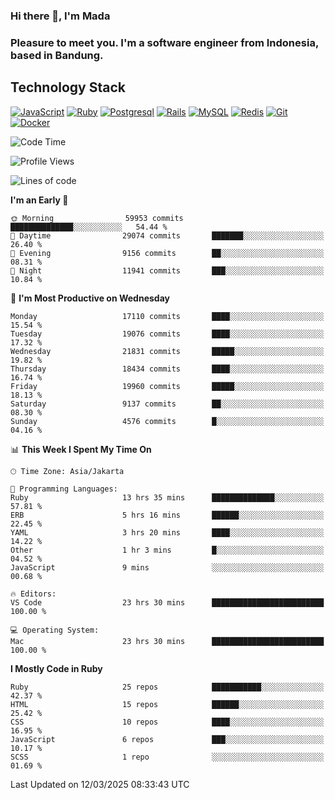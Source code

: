 ### Hi there 👋, I'm Mada
### Pleasure to meet you. I'm a software engineer from Indonesia, based in Bandung.

## Technology Stack

[![JavaScript](https://img.shields.io/badge/-JavaScript-%23F7DF1C?style=flat-square&logo=javascript&logoColor=000000&labelColor=%23F7DF1C&color=%23FFCE5A)](https://www.javascript.com/)
[![Ruby](https://img.shields.io/badge/Ruby-CC342D?style=flat-square&logo=ruby&logoColor=white)](https://www.ruby-lang.org/en/)
[![Postgresql](https://img.shields.io/badge/PostgreSQL-316192?style=flat-square&logo=postgresql&logoColor=ffffff)](https://www.postgresql.org/)
[![Rails](https://img.shields.io/badge/Ruby_on_Rails-CC0000?style=flat-square&logo=ruby-on-rails&logoColor=white)](https://rubyonrails.org/)
[![MySQL](https://img.shields.io/badge/-MySQL-4479A1?style=flat-square&logo=MySQL&logoColor=ffffff)](https://www.mysql.com/)
[![Redis](https://img.shields.io/badge/-Redis-DC382D?style=flat-square&logo=Redis&logoColor=ffffff)](https://redis.io/)
[![Git](https://img.shields.io/badge/-Git-%23F05032?style=flat-square&logo=git&logoColor=%23ffffff)](https://git-scm.com/)
[![Docker](https://img.shields.io/badge/-Docker-2496ED?style=flat-square&logo=docker&logoColor=ffffff)](https://www.docker.com/)
<!--
**madaarya/madaarya** is a ✨ _special_ ✨ repository because its `README.md` (this file) appears on your GitHub profile.

Here are some ideas to get you started:

- 🔭 I’m currently working on ...
- 🌱 I’m currently learning ...
- 👯 I’m looking to collaborate on ...
- 🤔 I’m looking for help with ...
- 💬 Ask me about ...
- 📫 How to reach me: ...
- 😄 Pronouns: ...
- ⚡ Fun fact: ...
-->
<!--START_SECTION:waka-->
![Code Time](http://img.shields.io/badge/Code%20Time-7%2C108%20hrs%2049%20mins-blue)

![Profile Views](http://img.shields.io/badge/Profile%20Views-0-blue)

![Lines of code](https://img.shields.io/badge/From%20Hello%20World%20I%27ve%20Written-48.5%20million%20lines%20of%20code-blue)

**I'm an Early 🐤** 

```text
🌞 Morning                59953 commits       ██████████████░░░░░░░░░░░   54.44 % 
🌆 Daytime                29074 commits       ███████░░░░░░░░░░░░░░░░░░   26.40 % 
🌃 Evening                9156 commits        ██░░░░░░░░░░░░░░░░░░░░░░░   08.31 % 
🌙 Night                  11941 commits       ███░░░░░░░░░░░░░░░░░░░░░░   10.84 % 
```
📅 **I'm Most Productive on Wednesday** 

```text
Monday                   17110 commits       ████░░░░░░░░░░░░░░░░░░░░░   15.54 % 
Tuesday                  19076 commits       ████░░░░░░░░░░░░░░░░░░░░░   17.32 % 
Wednesday                21831 commits       █████░░░░░░░░░░░░░░░░░░░░   19.82 % 
Thursday                 18434 commits       ████░░░░░░░░░░░░░░░░░░░░░   16.74 % 
Friday                   19960 commits       █████░░░░░░░░░░░░░░░░░░░░   18.13 % 
Saturday                 9137 commits        ██░░░░░░░░░░░░░░░░░░░░░░░   08.30 % 
Sunday                   4576 commits        █░░░░░░░░░░░░░░░░░░░░░░░░   04.16 % 
```


📊 **This Week I Spent My Time On** 

```text
🕑︎ Time Zone: Asia/Jakarta

💬 Programming Languages: 
Ruby                     13 hrs 35 mins      ██████████████░░░░░░░░░░░   57.81 % 
ERB                      5 hrs 16 mins       ██████░░░░░░░░░░░░░░░░░░░   22.45 % 
YAML                     3 hrs 20 mins       ████░░░░░░░░░░░░░░░░░░░░░   14.22 % 
Other                    1 hr 3 mins         █░░░░░░░░░░░░░░░░░░░░░░░░   04.52 % 
JavaScript               9 mins              ░░░░░░░░░░░░░░░░░░░░░░░░░   00.68 % 

🔥 Editors: 
VS Code                  23 hrs 30 mins      █████████████████████████   100.00 % 

💻 Operating System: 
Mac                      23 hrs 30 mins      █████████████████████████   100.00 % 
```

**I Mostly Code in Ruby** 

```text
Ruby                     25 repos            ███████████░░░░░░░░░░░░░░   42.37 % 
HTML                     15 repos            ██████░░░░░░░░░░░░░░░░░░░   25.42 % 
CSS                      10 repos            ████░░░░░░░░░░░░░░░░░░░░░   16.95 % 
JavaScript               6 repos             ███░░░░░░░░░░░░░░░░░░░░░░   10.17 % 
SCSS                     1 repo              ░░░░░░░░░░░░░░░░░░░░░░░░░   01.69 % 
```




 Last Updated on 12/03/2025 08:33:43 UTC
<!--END_SECTION:waka-->
